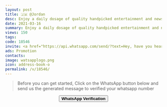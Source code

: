```yaml
---
layout: post
title: 🇯🇲 @Jordan
desc: Enjoy a daily dosage of quality handpicked entertainment and news Via our WhatsApp Status updates
date: 2021-03-16
summary: Enjoy a daily dosage of quality handpicked entertainment and news Via your whatsApp status, His iD code is 18546 he is a proud member since
views: 150
tags: 
code: 18546
invite: <a href="https://api.whatsapp.com/send/?text=Hey, have you heard about this WhatsApp TV. Check out their website https://www.watsapp.tv/code and if you want to join use my code 18546 because I'm a member" class="page-scroll">Invite Friends</a>
ads: Promotion
contacts: 
image: watsapplogo.png
icon: address-book-o
permalink: /v/18546/
---
```


>Before you can get started, Click on the WhatsApp button below and send us the generated message to verified your whatsapp number
   
<center><a href="https://api.whatsapp.com/send?phone={{site.tell}}&text=ID 18546 Invited Me" class="page-scroll"><button class="btn btn-outline btn-xl" id="#signup"><strong>WhatsApp Verification</strong></button></a></center>
                            
